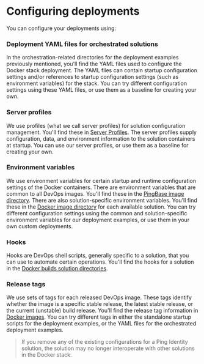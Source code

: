 # Configuring deployments

You can configure your deployments using:

### Deployment YAML files for orchestrated solutions

In the orchestration-related directories for the deployment examples previously mentioned, you'll find the YAML files used to configure the Docker stack deployment. The YAML files can contain startup configuration settings and/or references to startup configuration settings (such as environment variables) for the stack. You can try different configuration settings using these YAML files, or use them as a baseline for creating your own.

### Server profiles

We use profiles (what we call server profiles) for solution configuration management. You'll find these in [Server Profiles](docs/server-profiles.README.md). The server profiles supply configuration, data, and environment information to the solution containers at startup. You can use our server profiles, or use them as a baseline for creating your own.

### Environment variables

We use environment variables for certain startup and runtime configuration settings of the Docker containers. There are environment variables that are common to all DevOps images. You'll find these in the [PingBase image directory](https://pingidentity-devops.gitbook.io/devops/docker-images/pingbase). There are also solution-specific environment variables. You'll find these in the [Docker image directory](https://pingidentity-devops.gitbook.io/devops/docker-images/pingbase) for each available solution. You can try different configuration settings using the common and solution-specific environment variables for our deployment examples, or use them in your own custom deployments.

### Hooks

Hooks are DevOps shell scripts, generally specific to a solution, that you can use to automate certain operations. You'll find the hooks for a solution in the [Docker builds solution directories](../../pingidentity-docker-builds).

### Release tags

We use sets of tags for each released DevOps image. These tags identify whether the image is a specific stable release, the latest stable release, or the current (unstable) build release. You'll find the release tag information in [Docker images](docker-images/README.md). You can try different tags in either the standalone startup scripts for the deployment examples, or the YAML files for the orchestrated deployment examples.

> If you remove any of the existing configurations for a Ping Identity solution, the solution may no longer interoperate with other solutions in the Docker stack.

